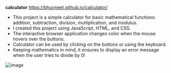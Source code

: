 **calculator** https://bhuvneet.github.io/calculator/

- This project is a simple calculator for basic mathematical functions: addition, subtraction, division, multiplication, and modulus.
- I created this project using JavaScript, HTML, and CSS.
- The interactive browser application changes color when the mouse hovers over the buttons. 
- Calculator can be used by clicking on the buttons or using the keyboard.
- Keeping mathematics in mind, it ensures to display an error message when the user tries to divide by 0!

![image](https://github.com/bhuvneet/calculator/assets/78770635/929c0d21-0707-468a-8e14-d100766fcb95)



